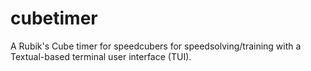 # cubetimer

A Rubik's Cube timer for speedcubers for speedsolving/training with a Textual-based terminal user interface (TUI).
